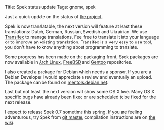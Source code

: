 Title: Spek status update
Tags: gnome, spek

Just a quick update on the status of [the project][].

Spek is now translatable, the next version will feature at least these
translations: Dutch, German, Russian, Swedish and Ukrainian. We use
[Transifex][] to manage translations. Feel free to translate it into your
language or to improve an existing translation. Transifex is a very easy to use
tool, you don't have to know anything about programming to translate.

Some progress has been made on the packaging front, Spek packages are now
available in [Arch Linux][], [FreeBSD][] and [Gentoo][] repositories.

I also created a package for Debian which needs a sponsor. If you are a Debian
Developer I would appreciate a review and eventually an upload.  The package can
be found on [mentors.debian.net][].

Last but not least, the next version will show some OS X love. Many OS X
specific bugs have already been fixed or are scheduled to be fixed for the next
release.

I expect to release Spek 0.7 sometime this spring. If you are feeling
adventurous, try Spek from [git master][], compilation instructions are on
[the wiki][].

  [the project]: http://spek-project.org/
  [Transifex]: http://www.transifex.net/projects/p/spek/resource/spek/
  [Arch Linux]: http://aur.archlinux.org/packages.php?ID=38001
  [FreeBSD]: http://www.freshports.org/audio/spek/
  [Gentoo]: http://packages.gentoo.org/package/media-sound/spek
  [mentors.debian.net]: http://mentors.debian.net/cgi-bin/sponsor-pkglist?action=details;package=spek
  [git master]: http://gitorious.org/spek
  [the wiki]: http://code.google.com/p/spek/wiki/UnixInstall
